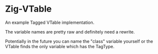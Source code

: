 # Zig-VTable

An example Tagged VTable implementation.

The variable names are pretty raw and definitely need a rewrite. 

Potentially in the future you can name the "class" variable yourself or the VTable finds the only variable which has the TagType.
